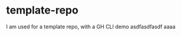 <!-- INDEX=TRUE -->
<!-- SUMMARY=I am a test repo, and I do test repo things. Do you like test repos? -->
# template-repo
I am used for a template repo, with a GH CLI demo
asdfasdfasdf
aaaa
